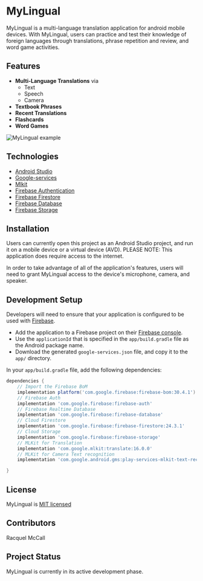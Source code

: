 # MyLingual
MyLingual is a multi-language translation application for android mobile devices. With MyLingual, users can practice and test their knowledge of foreign languages through translations, phrase repetition and review, and word game activities. 

## Features
* **Multi-Language Translations** via
  * Text
  * Speech
  * Camera
* **Textbook Phrases** 
* **Recent Translations**
* **Flashcards**
* **Word Games**

![MyLingual example](https://github.com/RockieKelz/MyLingual/assets/78999710/64d6504c-dce0-47f1-97d5-63fb6bca8fec)

## Technologies
* [Android Studio](https://developer.android.com/studio/)
* [Google-services](https://developers.google.com/android/guides/overview)
* [Mlkit](https://developers.google.com/ml-kit)
* [Firebase Authentication](https://firebase.google.com/docs/auth)
* [Firebase Firestore](https://firebase.google.com/docs/firestore)
* [Firebase Database](https://firebase.google.com/docs/database)
* [Firebase Storage](https://firebase.google.com/docs/storage)
## Installation
Users can currently open this project as an Android Studio project, and run it on a mobile device or a virtual device (AVD). PLEASE NOTE: This application does require access to the internet.

In order to take advantage of all of the application's features, users will need to grant MyLingual access to the device's microphone, camera, and speaker. 


## Development Setup
Developers will need to ensure that your application is configured to be used with [Firebase](https://firebase.google.com/docs/android/setup). 
  * Add the application to a Firebase project on their [Firebase console](https://console.firebase.google.com). 
  * Use the `applicationId` that is specified in the `app/build.gradle` file as the Android package name. 
  * Download the generated `google-services.json` file, and copy it to the `app/` directory.

In your `app/build.gradle` file, add the following dependencies:
```groovy
dependencies {
    // Import the Firebase BoM
    implementation platform('com.google.firebase:firebase-bom:30.4.1') 
    // Firebase Auth
    implementation 'com.google.firebase:firebase-auth'
    // Firebase Realtime Database
    implementation 'com.google.firebase:firebase-database'
    // Cloud Firestore
    implementation 'com.google.firebase:firebase-firestore:24.3.1'
    // Cloud Storage
    implementation 'com.google.firebase:firebase-storage'
    // MLKit for Translation
    implementation 'com.google.mlkit:translate:16.0.0'
    // MLKit for Camera Text recognition
    implementation 'com.google.android.gms:play-services-mlkit-text-recognition:16.0.0'

}
```

## License
MyLingual is [MIT licensed](https://choosealicense.com/licenses/mit/)

## Contributors
Racquel McCall

## Project Status
MyLingual is currently in its active development phase.
